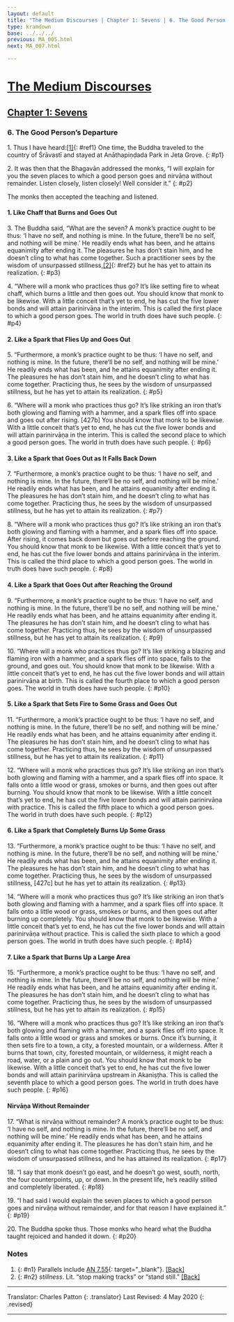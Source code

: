 ```yaml
---
layout: default
title: "The Medium Discourses | Chapter 1: Sevens | 6. The Good Person's Departure"
type: kramdown
base: ../../../
previous: MA_005.html
next: MA_007.html

---
```

# [The Medium Discourses](../../index.html)
## [Chapter 1: Sevens](index.html)
### 6. The Good Person’s Departure

1\. Thus I have heard:[\[1\]](#n1){: #ref1} One time, the Buddha traveled to the country of Śrāvastī and stayed at Anāthapiṇḍada Park in Jeta Grove.
{: #p1}

2\. It was then that the Bhagavān addressed the monks, “I will explain for you the seven places to which a good person goes and nirvāṇa without remainder. Listen closely, listen closely! Well consider it.”
{: #p2}

The monks then accepted the teaching and listened.

#### 1. Like Chaff that Burns and Goes Out

3\. The Buddha said, “What are the seven? A monk’s practice ought to be thus: ‘I have no self, and nothing is mine. In the future, there’ll be no self, and nothing will be mine.’ He readily ends what has been, and he attains equanimity after ending it. The pleasures he has don’t stain him, and he doesn’t cling to what has come together. Such a practitioner sees by the wisdom of unsurpassed stillness,[\[2\]](#n2){: #ref2} but he has yet to attain its realization.
{: #p3}

4\. “Where will a monk who practices thus go? It’s like setting fire to wheat chaff, which burns a little and then goes out. You should know that monk to be likewise. With a little conceit that’s yet to end, he has cut the five lower bonds and will attain parinirvāṇa in the interim. This is called the first place to which a good person goes. The world in truth does have such people.
{: #p4}

#### 2. Like a Spark that Flies Up and Goes Out

5\. “Furthermore, a monk’s practice ought to be thus: ‘I have no self, and nothing is mine. In the future, there’ll be no self, and nothing will be mine.’ He readily ends what has been, and he attains equanimity after ending it. The pleasures he has don’t stain him, and he doesn’t cling to what has come together. Practicing thus, he sees by the wisdom of unsurpassed stillness, but he has yet to attain its realization.
{: #p5}

6\. “Where will a monk who practices thus go? It’s like striking an iron that’s both glowing and flaming with a hammer, and a spark flies off into space and goes out after rising. [427b] You should know that monk to be likewise. With a little conceit that’s yet to end, he has cut the five lower bonds and will attain parinirvāṇa in the interim. This is called the second place to which a good person goes. The world in truth does have such people.
{: #p6}

#### 3. Like a Spark that Goes Out as It Falls Back Down

7\. “Furthermore, a monk’s practice ought to be thus: ‘I have no self, and nothing is mine. In the future, there’ll be no self, and nothing will be mine.’ He readily ends what has been, and he attains equanimity after ending it. The pleasures he has don’t stain him, and he doesn’t cling to what has come together. Practicing thus, he sees by the wisdom of unsurpassed stillness, but he has yet to attain its realization.
{: #p7}

8\. “Where will a monk who practices thus go? It’s like striking an iron that’s both glowing and flaming with a hammer, and a spark flies off into space. After rising, it comes back down but goes out before reaching the ground. You should know that monk to be likewise. With a little conceit that’s yet to end, he has cut the five lower bonds and attains parinirvāṇa in the interim. This is called the third place to which a good person goes. The world in truth does have such people.
{: #p8}

#### 4. Like a Spark that Goes Out after Reaching the Ground

9\. “Furthermore, a monk’s practice ought to be thus: ‘I have no self, and nothing is mine. In the future, there’ll be no self, and nothing will be mine.’ He readily ends what has been, and he attains equanimity after ending it. The pleasures he has don’t stain him, and he doesn’t cling to what has come together. Practicing thus, he sees by the wisdom of unsurpassed stillness, but he has yet to attain its realization.
{: #p9}

10\. “Where will a monk who practices thus go? It’s like striking a blazing and flaming iron with a hammer, and a spark flies off into space, falls to the ground, and goes out. You should know that monk to be likewise. With a little conceit that’s yet to end, he has cut the five lower bonds and will attain parinirvāṇa at birth. This is called the fourth place to which a good person goes. The world in truth does have such people.
{: #p10}

#### 5. Like a Spark that Sets Fire to Some Grass and Goes Out

11\. “Furthermore, a monk’s practice ought to be thus: ‘I have no self, and nothing is mine. In the future, there’ll be no self, and nothing will be mine.’ He readily ends what has been, and he attains equanimity after ending it. The pleasures he has don’t stain him, and he doesn’t cling to what has come together. Practicing thus, he sees by the wisdom of unsurpassed stillness, but he has yet to attain its realization.
{: #p11}

12\. “Where will a monk who practices thus go? It’s like striking an iron that’s both glowing and flaming with a hammer, and a spark flies off into space. It falls onto a little wood or grass, smokes or burns, and then goes out after burning. You should know that monk to be likewise. With a little conceit that’s yet to end, he has cut the five lower bonds and will attain parinirvāṇa with practice. This is called the fifth place to which a good person goes. The world in truth does have such people.
{: #p12}

#### 6. Like a Spark that Completely Burns Up Some Grass

13\. “Furthermore, a monk’s practice ought to be thus: ‘I have no self, and nothing is mine. In the future, there’ll be no self, and nothing will be mine.’ He readily ends what has been, and he attains equanimity after ending it. The pleasures he has don’t stain him, and he doesn’t cling to what has come together. Practicing thus, he sees by the wisdom of unsurpassed stillness, [427c] but he has yet to attain its realization.
{: #p13}

14\. “Where will a monk who practices thus go? It’s like striking an iron that’s both glowing and flaming with a hammer, and a spark flies off into space. It falls onto a little wood or grass, smokes or burns, and then goes out after burning up completely. You should know that monk to be likewise. With a little conceit that’s yet to end, he has cut the five lower bonds and will attain parinirvāṇa without practice. This is called the sixth place to which a good person goes. The world in truth does have such people.
{: #p14}

#### 7. Like a Spark that Burns Up a Large Area

15\. “Furthermore, a monk’s practice ought to be thus: ‘I have no self, and nothing is mine. In the future, there’ll be no self, and nothing will be mine.’ He readily ends what has been, and he attains equanimity after ending it. The pleasures he has don’t stain him, and he doesn’t cling to what has come together. Practicing thus, he sees by the wisdom of unsurpassed stillness, but he has yet to attain its realization.
{: #p15}

16\. “Where will a monk who practices thus go? It’s like striking an iron that’s both glowing and flaming with a hammer, and a spark flies off into space. It falls onto a little wood or grass and smokes or burns. Once it’s burning, it then sets fire to a town, a city, a forested mountain, or a wilderness. After it burns that town, city, forested mountain, or wilderness, it might reach a road, water, or a plain and go out. You should know that monk to be likewise. With a little conceit that’s yet to end, he has cut the five lower bonds and will attain parinirvāṇa upstream in Akaniṣṭha. This is called the seventh place to which a good person goes. The world in truth does have such people.
{: #p16}

#### Nirvāṇa Without Remainder

17\. “What is nirvāṇa without remainder? A monk’s practice ought to be thus: ‘I have no self, and nothing is mine. In the future, there’ll be no self, and nothing will be mine.’ He readily ends what has been, and he attains equanimity after ending it. The pleasures he has don’t stain him, and he doesn’t cling to what has come together. Practicing thus, he sees by the wisdom of unsurpassed stillness, and he has attained its realization.
{: #p17}

18\. “I say that monk doesn’t go east, and he doesn’t go west, south, north, the four counterpoints, up, or down. In the present life, he’s readily stilled and completely liberated.
{: #p18}

19\. “I had said I would explain the seven places to which a good person goes and nirvāṇa without remainder, and for that reason I have explained it.”
{: #p19}

20\. The Buddha spoke thus. Those monks who heard what the Buddha taught rejoiced and handed it down.
{: #p20}

### Notes
1. {: #n1} Parallels include [AN 7.55](https://suttacentral.net/an7.55){: target="_blank"}. [\[Back\]](#ref1)
2. {: #n2} *stillness*. Lit. “stop making tracks” or “stand still.” [\[Back\]](#ref2)

---

Translator: Charles Patton
{: .translator}
Last Revised: 4 May 2020
{: .revised}

---
